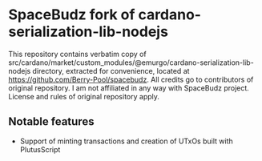 # SpaceBudz fork of cardano-serialization-lib-nodejs

This repository contains verbatim copy of src/cardano/market/custom_modules/@emurgo/cardano-serialization-lib-nodejs directory, extracted for convenience, located at https://github.com/Berry-Pool/spacebudz.
All credits go to contributors of original repository.
I am not affiliated in any way with SpaceBudz project.
License and rules of original repository apply.

## Notable features

- Support of minting transactions and creation of UTxOs built with PlutusScript

